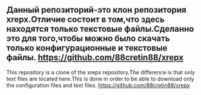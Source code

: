 Данный репозиторий-это клон репозитория xrepx.Отличие состоит в том,что здесь находятся только текстовые файлы.Сделанно это для того,чтобы можно было скачать только конфигурационные и текстовые файлы.
https://github.com/88cretin88/xrepx
--------------------------------------------------------------------------------------------------------------------------------------------------------------------
This repository is a clone of the xrepx repository.The difference is that only text files are located here.This is done in order to be able to download only the configuration files and text files.
https://github.com/88cretin88/xrepx
